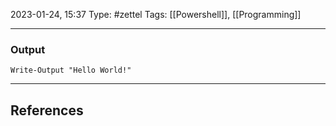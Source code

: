 2023-01-24, 15:37
Type: #zettel 
Tags: [[Powershell]], [[Programming]]

---

### Output

```
Write-Output "Hello World!"
```

---

## References